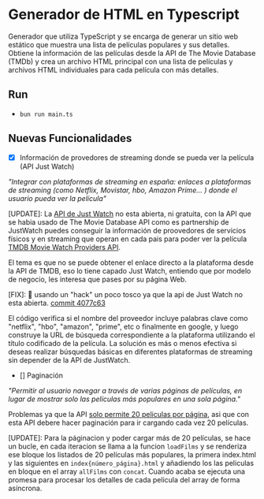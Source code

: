# Generador de HTML en Typescript

Generador que utiliza TypeScript y se encarga de generar un sitio web estático que muestra una lista de películas populares y sus detalles. Obtiene la información de las películas desde la API de The Movie Database (TMDb) y crea un archivo HTML principal con una lista de películas y archivos HTML individuales para cada película con más detalles. 

## Run

- `bun run main.ts`

## Nuevas Funcionalidades

- [x] Información de provedores de streaming donde se pueda ver la película (API Just Watch)

_"Integrar con plataformas de streaming en españa: enlaces a plataformas de streaming (como Netflix, Movistar, hbo, Amazon Prime... ) donde el usuario pueda ver la película"_

[UPDATE]: La [API de Just Watch](https://www.justwatch.com/us/JustWatch-Streaming-API) no esta abierta, ni gratuita, con la API que se habia usado de The Movie Database API como es partnership de JustWatch puedes conseguir la información de proovedores de servicios físicos y en streaming que operan en cada pais para poder ver la película [TMDB Movie Watch Providers API](https://developers.themoviedb.org/3/movies/get-movie-watch-providers). 

El tema es que no se puede obtener el enlace directo a la plataforma desde la API de TMDB, eso lo tiene capado Just Watch, entiendo que por modelo de negocio, les interesa que pases por su página Web. 

[FIX]: 🙁 usando un "hack" un poco tosco ya que la api de Just Watch no esta abierta.
[commit 4077c63](https://github.com/PelfSollution/p2-typescript-2023/commit/4077c639d50796fff955eaffcebc7175d0a368c1)

 El código verifica si el nombre del proveedor incluye palabras clave como "netflix", "hbo", "amazon", "prime", etc o finalmente en google, y luego construye la URL de búsqueda correspondiente a la  plataforma utilizando el título codificado de la película. La solución es más o menos efectiva si deseas realizar búsquedas básicas en diferentes plataformas de streaming sin depender de la API de JustWatch.

- [] Paginación

_"Permitir al usuario navegar a través de varias páginas de películas, en lugar de mostrar solo las películas más populares en una sola página."_

Problemas ya que la API [solo permite 20 peliculas por página](https://www.themoviedb.org/talk/623012ed357c00001b46ae10), asi que con esta API debere hacer paginación para ir cargando cada vez 20 películas.

[UPDATE]: Para la páginacion y poder cargar más de 20 películas, se hace un bucle, en cada iteracion se llama a la funcion `loadFilms` y se renderiza ese bloque los listados de 20 películas más populares, la primera index.html y las siguientes en `index{número_página}.html` y añadiendo los las peliculas en bloque en el array `allFilms` con `concat`. Cuando acaba se ejecuta una promesa para procesar los detalles de cada pelicula del array de forma asíncrona.